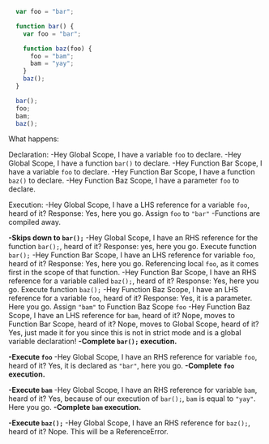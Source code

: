 ```javascript
  var foo = "bar";

  function bar() {
    var foo = "bar";

    function baz(foo) {
      foo = "bam";
      bam = "yay";
    }
    baz();
  }

  bar();
  foo;
  bam;
  baz();
```

What happens:

Declaration:
-Hey Global Scope, I have a variable `foo` to declare.
-Hey Global Scope, I have a function `bar()` to declare.
-Hey Function Bar Scope, I have a variable `foo` to declare.
-Hey Function Bar Scope, I have a function `baz()` to declare.
-Hey Function Baz Scope, I have a parameter `foo` to declare.


Execution:
-Hey Global Scope, I have a LHS reference for a variable `foo`, heard of it? Response: Yes, here you go. Assign `foo` to `"bar"`
-Functions are compiled away.

**-Skips down to `bar();`**
-Hey Global Scope, I have an RHS reference for the function `bar();`, heard of it? Response: yes, here you go. Execute function `bar();`
-Hey Function Bar Scope, I have an LHS reference for variable `foo`, heard of it? Response: Yes, here you go. Referencing local `foo`, as it comes first in the scope of that function.
-Hey Function Bar Scope, I have an RHS reference for a variable called `baz();`, heard of it? Response: Yes, here you go. Execute function `baz();`
-Hey Function Baz Scope, I have an LHS reference for a variable `foo`, heard of it? Response: Yes, it is a parameter. Here you go. Assign `"bam"` to Function Baz Scope `foo`
-Hey Function Baz Scope, I have an LHS reference for `bam`, heard of it? Nope, moves to Function Bar Scope, heard of it? Nope, moves to Global Scope, heard of it? Yes, just made it for you since this is not in strict mode and is a global variable declaration!
**-Complete `bar();` execution.**

**-Execute `foo`**
-Hey Global Scope, I have an RHS reference for variable `foo`, heard of it? Yes, it is declared as `"bar"`, here you go.
**-Complete `foo` execution.**

**-Execute `bam`**
-Hey Global Scope, I have an RHS reference for variable `bam`, heard of it? Yes, because of our execution of `bar();`, `bam` is equal to `"yay"`. Here you go.
**-Complete `bam` execution.**

**-Execute `baz();`**
-Hey Global Scope, I have an RHS reference for `baz();`, heard of it? Nope. This will be a ReferenceError. 